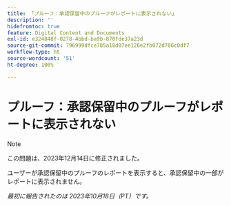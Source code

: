 ```yaml
---
title: 「プルーフ：承認保留中のプルーフがレポートに表示されない」
description: ''
hidefromtoc: true
feature: Digital Content and Documents
exl-id: e324848f-0278-4bbd-ba9b-870fde37a23d
source-git-commit: 796999dfce705a18d07ee126e2fb072d706c0df7
workflow-type: ht
source-wordcount: '51'
ht-degree: 100%

---
```


# プルーフ：承認保留中のプルーフがレポートに表示されない

>[!NOTE]
>
>この問題は、2023年12月14日に修正されました。

<!--WF and WFP-->

ユーザーが承認保留中のプルーフのレポートを表示すると、承認保留中の一部がレポートに表示されません。

_最初に報告されたのは 2023年10月18日（PT）です。_

